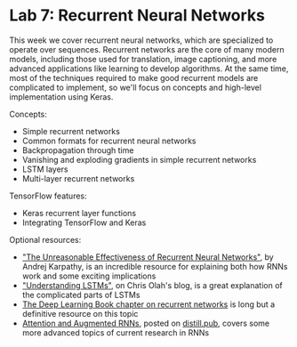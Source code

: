 # Lab 7: Recurrent Neural Networks
This week we cover recurrent neural networks, which are specialized to operate over sequences.
Recurrent networks are the core of many modern models, including those used for translation, image captioning, and more advanced applications like learning to develop algorithms.
At the same time, most of the techniques required to make good recurrent models are complicated to implement, so we'll focus on concepts and high-level implementation using Keras.

Concepts:
 - Simple recurrent networks
 - Common formats for recurrent neural networks
 - Backpropagation through time
 - Vanishing and exploding gradients in simple recurrent networks
 - LSTM layers
 - Multi-layer recurrent networks

TensorFlow features:
 - Keras recurrent layer functions
 - Integrating TensorFlow and Keras

Optional resources:
 - ["The Unreasonable Effectiveness of Recurrent Neural Networks"](https://karpathy.github.io/2015/05/21/rnn-effectiveness/), by Andrej Karpathy, is an incredible resource for explaining both how RNNs work and some exciting implications
 - ["Understanding LSTMs"](https://colah.github.io/posts/2015-08-Understanding-LSTMs/), on Chris Olah's blog, is a great explanation of the complicated parts of LSTMs
 - [The Deep Learning Book chapter on recurrent networks](http://www.deeplearningbook.org/contents/rnn.html) is long but a definitive resource on this topic
 - [Attention and Augmented RNNs](https://distill.pub/2016/augmented-rnns/), posted on [distill.pub](https://distill.pub/), covers some more advanced topics of current research in RNNs
